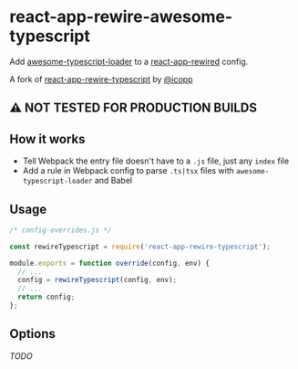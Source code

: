 # react-app-rewire-awesome-typescript

Add [awesome-typescript-loader](https://github.com/s-panferov/awesome-typescript-loader) to a [react-app-rewired](https://github.com/timarney/react-app-rewired) config.

A fork of [react-app-rewire-typescript](https://github.com/lwd-technology/react-app-rewire-typescript) by [@icopp](https://github.com/icopp)

## ⚠️ NOT TESTED FOR PRODUCTION BUILDS

## How it works

- Tell Webpack the entry file doesn't have to a `.js` file, just any `index` file
- Add a rule in Webpack config to parse `.ts|tsx` files with `awesome-typescript-loader` and Babel

## Usage

```js
/* config-overrides.js */

const rewireTypescript = require('react-app-rewire-typescript');

module.exports = function override(config, env) {
  // ...
  config = rewireTypescript(config, env);
  // ...
  return config;
};
```

## Options

_TODO_
